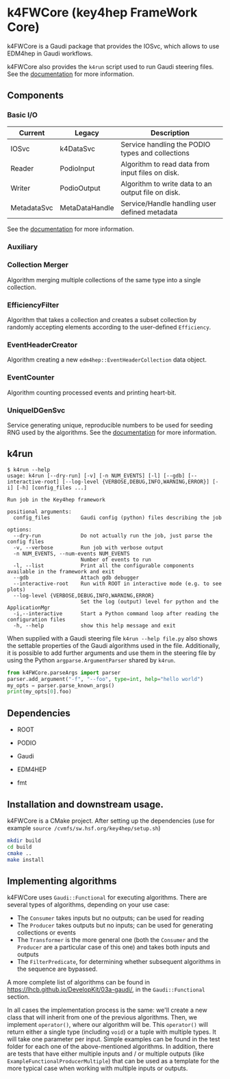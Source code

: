 # k4FWCore (key4hep FrameWork Core)

k4FWCore is a Gaudi package that provides the IOSvc, which allows to
use EDM4hep in Gaudi workflows.

k4FWCore also provides the `k4run` script used to run Gaudi steering files. See the [documentation](doc/k4run-args.md) for more information.

## Components

### Basic I/O

| Current | Legacy | Description |
|---------|--------|-|
| IOSvc | k4DataSvc | Service handling the PODIO types and collections |
| Reader | PodioInput | Algorithm to read data from input files on disk. |
| Writer | PodioOutput | Algorithm to write data to an output file on disk. |
| MetadataSvc | MetaDataHandle | Service/Handle handling user defined metadata |

See the [documentation](doc/PodioInputOutput.md) for more information.

### Auxiliary

### Collection Merger

Algorithm merging multiple collections of the same type into a single collection.

### EfficiencyFilter

Algorithm that takes a collection and creates a subset collection by randomly accepting elements according to the user-defined `Efficiency`.

### EventHeaderCreator

Algorithm creating a new `edm4hep::EventHeaderCollection` data object.

### EventCounter

Algorithm counting processed events and printing heart-bit.

### UniqueIDGenSvc

Service generating unique, reproducible numbers to be used for seeding RNG used by the algorithms. See the [documentation](doc/uniqueIDGen.md) for more information.

## k4run
```
$ k4run --help
usage: k4run [--dry-run] [-v] [-n NUM_EVENTS] [-l] [--gdb] [--interactive-root] [--log-level {VERBOSE,DEBUG,INFO,WARNING,ERROR}] [-i] [-h] [config_files ...]

Run job in the Key4hep framework

positional arguments:
  config_files          Gaudi config (python) files describing the job

options:
  --dry-run             Do not actually run the job, just parse the config files
  -v, --verbose         Run job with verbose output
  -n NUM_EVENTS, --num-events NUM_EVENTS
                        Number of events to run
  -l, --list            Print all the configurable components available in the framework and exit
  --gdb                 Attach gdb debugger
  --interactive-root    Run with ROOT in interactive mode (e.g. to see plots)
  --log-level {VERBOSE,DEBUG,INFO,WARNING,ERROR}
                        Set the log (output) level for python and the ApplicationMgr
  -i,--interactive      Start a Python command loop after reading the configuration files
  -h, --help            show this help message and exit
```
When supplied with a Gaudi steering file `k4run --help file.py` also shows the settable properties of the Gaudi algorithms used in the file. Additionally, it is possible to add further arguments and use them in the steering file by using the Python `argparse.ArgumentParser` shared by `k4run`.
```python
from k4FWCore.parseArgs import parser
parser.add_argument("-f", "--foo", type=int, help="hello world")
my_opts = parser.parse_known_args()
print(my_opts[0].foo)
```

## Dependencies

* ROOT

* PODIO

* Gaudi

* EDM4HEP

* fmt

## Installation and downstream usage.

k4FWCore is a CMake project. After setting up the dependencies (use for example `source /cvmfs/sw.hsf.org/key4hep/setup.sh`)

``` bash
mkdir build
cd build
cmake ..
make install
```

## Implementing algorithms
k4FWCore uses `Gaudi::Functional` for executing algorithms. There are several
types of algorithms, depending on your use case:
- The `Consumer` takes inputs but no outputs; can be used for reading
- The `Producer` takes outputs but no inputs; can be used for generating
  collections or events
- The `Transformer` is the more general one (both the `Consumer` and the
  `Producer` are a particular case of this one) and takes both inputs and
  outputs
- The `FilterPredicate`, for determining whether subsequent algorithms in the
  sequence are bypassed.

A more complete list of algorithms can be found in
https://lhcb.github.io/DevelopKit/03a-gaudi/, in the `Gaudi::Functional`
section.

In all cases the implementation process is the same: we'll create a new class
that will inherit from one of the previous algorithms. Then, we implement
`operator()`, where our algorithm will be. This `operator()` will return either
a single type (including `void`) or a tuple with multiple types. It will take
one parameter per input. Simple examples can be found in the test folder for
each one of the above-mentioned algorithms. In addition, there are tests that
have either multiple inputs and / or multiple outputs (like
`ExampleFunctionalProducerMultiple`) that can be used as a template for the more
typical case when working with multiple inputs or outputs.
